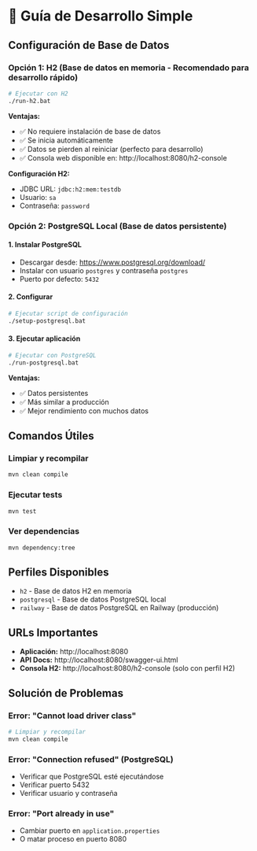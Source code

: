 # 🚀 Guía de Desarrollo Simple

## Configuración de Base de Datos

### Opción 1: H2 (Base de datos en memoria - Recomendado para desarrollo rápido)

```bash
# Ejecutar con H2
./run-h2.bat
```

**Ventajas:**
- ✅ No requiere instalación de base de datos
- ✅ Se inicia automáticamente
- ✅ Datos se pierden al reiniciar (perfecto para desarrollo)
- ✅ Consola web disponible en: http://localhost:8080/h2-console

**Configuración H2:**
- JDBC URL: `jdbc:h2:mem:testdb`
- Usuario: `sa`
- Contraseña: `password`

### Opción 2: PostgreSQL Local (Base de datos persistente)

#### 1. Instalar PostgreSQL
- Descargar desde: https://www.postgresql.org/download/
- Instalar con usuario `postgres` y contraseña `postgres`
- Puerto por defecto: `5432`

#### 2. Configurar
```bash
# Ejecutar script de configuración
./setup-postgresql.bat
```

#### 3. Ejecutar aplicación
```bash
# Ejecutar con PostgreSQL
./run-postgresql.bat
```

**Ventajas:**
- ✅ Datos persistentes
- ✅ Más similar a producción
- ✅ Mejor rendimiento con muchos datos

## Comandos Útiles

### Limpiar y recompilar
```bash
mvn clean compile
```

### Ejecutar tests
```bash
mvn test
```

### Ver dependencias
```bash
mvn dependency:tree
```

## Perfiles Disponibles

- `h2` - Base de datos H2 en memoria
- `postgresql` - Base de datos PostgreSQL local
- `railway` - Base de datos PostgreSQL en Railway (producción)

## URLs Importantes

- **Aplicación:** http://localhost:8080
- **API Docs:** http://localhost:8080/swagger-ui.html
- **Consola H2:** http://localhost:8080/h2-console (solo con perfil H2)

## Solución de Problemas

### Error: "Cannot load driver class"
```bash
# Limpiar y recompilar
mvn clean compile
```

### Error: "Connection refused" (PostgreSQL)
- Verificar que PostgreSQL esté ejecutándose
- Verificar puerto 5432
- Verificar usuario y contraseña

### Error: "Port already in use"
- Cambiar puerto en `application.properties`
- O matar proceso en puerto 8080 
